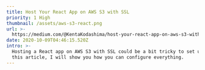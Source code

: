 ```yaml
---
title: Host Your React App on AWS S3 with SSL
priority: 1 High
thumbnail: /assets/aws-s3-react.png
url: >-
  https://medium.com/@KentaKodashima/host-your-react-app-on-aws-s3-with-ssl-2b58d62fd377
date: 2020-10-09T04:46:15.520Z
intro: >-
  Hosting a React app on AWS S3 with SSL could be a bit tricky to set up. In
  this article, I will show you how you can configure everything.
---
```


